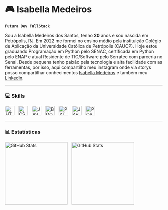 # 🎮 Isabella Medeiros 

**`Futura Dev FullStack`**

Sou a Isabella Medeiros dos Santos, tenho **20** anos e sou nascida em Petrópolis, RJ. Em 2022 me formei no ensino médio pela instituição Colégio de Aplicação da Universidade Católica de Petrópolis (CAUCP). Hoje estou graduando Programação em Python pelo SENAC, certificada em Python pelo ENAP e atual Residente de TIC/Software pelo Serratec com parceria no Senai. Desde pequena tenho paixão pela tecnologia e alta facilidade com as ferramentas, por isso, aqui compartilho meu instagram onde via storys posso compartilhar conhecimentos [Isabella Medeiros](https://www.instagram.com/zt.isabella) e também meu [Linkedin](https://www.linkedin.com/in/isabella-medeiros-8b8772342?utm_source=share&utm_campaign=share_via&utm_content=profile&utm_medium=ios_app).

---

### 💻 Skills

<img 
    align="left"
    alt="HTML"
    title="HTML"
    width="30px"
    style="padding-right: 10px;"
    src="https://cdn.jsdelivr.net/gh/devicons/devicon@latest/icons/html5/html5-original.svg" 
/>

<img 
    align="left"
    alt="CSS"
    title="CSS"
    width="30px"
    style="padding-right: 10px;"
    src="https://cdn.jsdelivr.net/gh/devicons/devicon@latest/icons/css3/css3-original.svg"
/>

<img 
    align="left"
    alt="JAVASCRIPT"
    title="JAVASCRIPT"
    width="30px"
    style="padding-right: 10px;"
    src="https://cdn.jsdelivr.net/gh/devicons/devicon@latest/icons/javascript/javascript-original.svg"
/>

<img 
    align="left"
    alt="BOOTSTRAP"
    title="BOOTSTRAP"
    width="30px"
    style="padding-right: 10px;"
    src="https://cdn.jsdelivr.net/gh/devicons/devicon@latest/icons/bootstrap/bootstrap-original.svg"
/>
  
<img 
    align="left"
    alt="PYTHON"
    title="PYTHON"
    width="30px"
    style="padding-right: 10px;"
    src="https://cdn.jsdelivr.net/gh/devicons/devicon@latest/icons/python/python-original.svg"
/>

<img 
    align="left"
    alt="JAVA"
    title="JAVA"
    width="30px"
    style="padding-right: 10px;"
    src="https://cdn.jsdelivr.net/gh/devicons/devicon@latest/icons/java/java-original.svg"
/>

<img 
    align="left"
    alt="POSTGRE"
    title="POSTGRE"
    width="30px"
    style="padding-right: 10px;"
    src="https://cdn.jsdelivr.net/gh/devicons/devicon@latest/icons/postgresql/postgresql-original.svg"
/> 

<br/>
<br/>

---

### 📊 Estatísticas

<p>
  <img 
    align="left" 
    alt="GitHub Stats" 
    height="200" 
    style="padding-right: 10px;" 
    src="https://github-readme-stats.vercel.app/api?username=iamisabellams&show_icons=true&theme=tokyonight&include_all_commits=true&locale=pt-br" 
  />

<img 
      align="left" 
      alt="GitHub Stats" 
      height="200" 
      src="https://github-readme-stats.vercel.app/api/top-langs/?username=iamisabellams&theme=tokyonight&layout=compact&custom_title=Tecnologias&langs_count=9" 
  />

</p>

